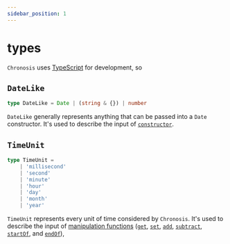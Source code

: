 ```yaml
---
sidebar_position: 1
---
```


# types

`Chronosis` uses [TypeScript](https://www.typescriptlang.org) for development, so

## `DateLike`

```ts
type DateLike = Date | (string & {}) | number
```

`DateLike` generally represents anything that can be passed into a `Date` constructor. It's used to describe the input of [`constructor`](./constructor.md).

## `TimeUnit`

```ts
type TimeUnit =
	| 'millisecond'
	| 'second'
	| 'minute'
	| 'hour'
	| 'day'
	| 'month'
	| 'year'
```

`TimeUnit` represents every unit of time considered by `Chronosis`. It's used to describe the input of [manipulation functions](../category/manipulation) ([`get`](../manipulation/get.md), [`set`](../manipulation/set.md), [`add`](../manipulation/add.md), [`subtract`](../manipulation/subtract.md), [`startOf`](../manipulation/start-of.md), and [`endOf`](../manipulation/end-of.md)),
